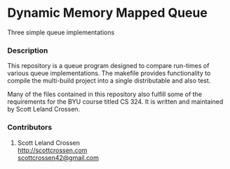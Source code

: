 # Dynamic Memory Mapped Queue

Three simple queue implementations

### Description

This repository is a queue program designed to compare run-times of various queue implementations. The
makefile provides functionality to compile the multi-build project into a single distributable and also test.

Many of the files contained in this repository also fulfill some of the requirements for the BYU course titled CS 324.
It is written and maintained by Scott Leland Crossen.

### Contributors

1. Scott Leland Crossen  
<http://scottcrossen.com>  
<scottcrossen42@gmail.com>

